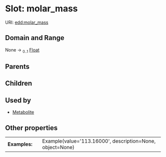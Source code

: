 
# Slot: molar_mass



URI: [edd:molar_mass](https://w3id.org/eddmolar_mass)


## Domain and Range

None &#8594;  <sub>0..1</sub> [Float](types/Float.md)

## Parents


## Children


## Used by

 * [Metabolite](Metabolite.md)

## Other properties

|  |  |  |
| --- | --- | --- |
| **Examples:** | | Example(value='113.16000', description=None, object=None) |
